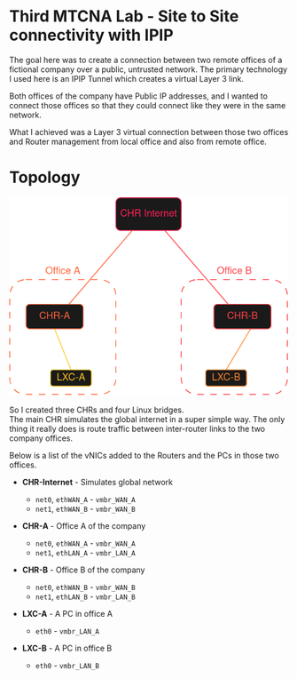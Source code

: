 # Third MTCNA Lab - Site to Site connectivity with IPIP

The goal here was to create a connection between two remote offices of a fictional company over a public, untrusted network. 
The primary technology I used here is an IPIP Tunnel which creates a virtual Layer 3 link.   

Both offices of the company have Public IP addresses, and I wanted to connect those offices so that they could connect like they were in the same network.  

What I achieved was a Layer 3 virtual connection between those two offices and Router management from local office and also from remote office.


# Topology

![topology](./topology.png)


So I created three CHRs and four Linux bridges.  
The main CHR simulates the global internet in a super simple way. 
The only thing it really does is route traffic between inter-router links to the two company offices.  

Below is a list of the vNICs added to the Routers and the PCs in those two offices.   


*   **CHR-Internet** - Simulates global network
    *   `net0`, `ethWAN_A` - `vmbr_WAN_A`
    *   `net1`, `ethWAN_B` - `vmbr_WAN_B`

*   **CHR-A** - Office A of the company
    *   `net0`, `ethWAN_A` - `vmbr_WAN_A`
    *   `net1`, `ethLAN_A` - `vmbr_LAN_A`

*   **CHR-B** - Office B of the company
    *   `net0`, `ethWAN_B` - `vmbr_WAN_B`
    *   `net1`, `ethLAN_B` - `vmbr_LAN_B`    

*   **LXC-A** - A PC in office A
    *   `eth0` - `vmbr_LAN_A`

*   **LXC-B** - A PC in office B
    *   `eth0` - `vmbr_LAN_B`



